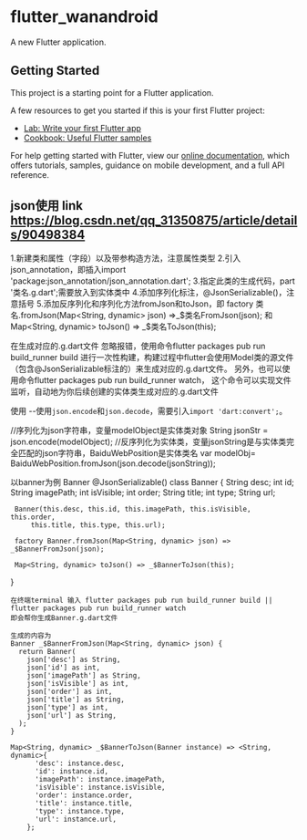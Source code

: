 # flutter_wanandroid

A new Flutter application.

## Getting Started

This project is a starting point for a Flutter application.

A few resources to get you started if this is your first Flutter project:

- [Lab: Write your first Flutter app](https://flutter.dev/docs/get-started/codelab)
- [Cookbook: Useful Flutter samples](https://flutter.dev/docs/cookbook)

For help getting started with Flutter, view our
[online documentation](https://flutter.dev/docs), which offers tutorials,
samples, guidance on mobile development, and a full API reference.

##   json使用 link https://blog.csdn.net/qq_31350875/article/details/90498384
  1.新建类和属性（字段）以及带参构造方法，注意属性类型
  2.引入json_annotation，即插入import 'package:json_annotation/json_annotation.dart';
  3.指定此类的生成代码，part '类名.g.dart';需要放入到实体类中
  4.添加序列化标注，@JsonSerializable()，注意括号
  5.添加反序列化和序列化方法fromJson和toJson，即
  factory 类名.fromJson(Map<String, dynamic> json) =>_$类名FromJson(json);
  和
  Map<String, dynamic> toJson() => _$类名ToJson(this);

  在生成对应的.g.dart文件
  忽略报错，使用命令flutter packages pub run build_runner build
  进行一次性构建，构建过程中flutter会使用Model类的源文件（包含@JsonSerializable标注的）来生成对应的.g.dart文件。
  另外，也可以使用命令flutter packages pub run build_runner watch，
  这个命令可以实现文件监听，自动地为你后续创建的实体类生成对应的.g.dart文件

  使用 --使用`json.encode`和`json.decode`，需要引入`import 'dart:convert';`。

   //序列化为json字符串，变量modelObject是实体类对象
   String jsonStr = json.encode(modelObject);
   //反序列化为实体类，变量jsonString是与实体类完全匹配的json字符串，BaiduWebPosition是实体类名
   var modelObj= BaiduWebPosition.fromJson(json.decode(jsonString));

   以banner为例
   Banner
   @JsonSerializable()
   class Banner {
     String desc;
     int id;
     String imagePath;
     int isVisible;
     int order;
     String title;
     int type;
     String url;

     Banner(this.desc, this.id, this.imagePath, this.isVisible, this.order,
         this.title, this.type, this.url);

     factory Banner.fromJson(Map<String, dynamic> json) => _$BannerFromJson(json);

     Map<String, dynamic> toJson() => _$BannerToJson(this);
   }

    在终端terminal 输入 flutter packages pub run build_runner build || flutter packages pub run build_runner watch
    即会帮你生成Banner.g.dart文件

    生成的内容为
    Banner _$BannerFromJson(Map<String, dynamic> json) {
      return Banner(
        json['desc'] as String,
        json['id'] as int,
        json['imagePath'] as String,
        json['isVisible'] as int,
        json['order'] as int,
        json['title'] as String,
        json['type'] as int,
        json['url'] as String,
      );
    }

    Map<String, dynamic> _$BannerToJson(Banner instance) => <String, dynamic>{
          'desc': instance.desc,
          'id': instance.id,
          'imagePath': instance.imagePath,
          'isVisible': instance.isVisible,
          'order': instance.order,
          'title': instance.title,
          'type': instance.type,
          'url': instance.url,
        };



